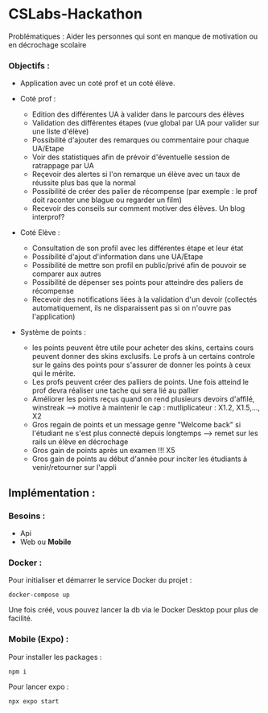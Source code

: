 # CSLabs-Hackathon

Problématiques :
Aider les personnes qui sont en manque de motivation ou en décrochage scolaire

### Objectifs :
- Application avec un coté prof et un coté élève.
- Coté prof :
  - Edition des différentes UA à valider dans le parcours des élèves
  - Validation des différentes étapes (vue global par UA pour valider sur une liste d'élève)
  - Possibilité d'ajouter des remarques ou commentaire pour chaque UA/Etape
  - Voir des statistiques afin de prévoir d'éventuelle session de ratrappage par UA
  - Reçevoir des alertes si l'on remarque un élève avec un taux de réussite plus bas que la normal
  - Possibilité de créer des palier de récompense (par exemple : le prof doit raconter une blague ou regarder un film)
  - Recevoir des conseils sur comment motiver des élèves. Un blog interprof?

- Coté Elève :
  - Consultation de son profil avec les différentes étape et leur état
  - Possibilité d'ajout d'information dans une UA/Etape
  - Possibilité de mettre son profil en public/privé afin de pouvoir se comparer aux autres
  - Possibilité de dépenser ses points pour atteindre des paliers de récompense
  - Recevoir des notifications liées à la validation d'un devoir (collectés automatiquement, ils ne disparaissent pas si on n'ouvre pas l'application)


- Système de points : 
  - les points peuvent être utile pour acheter des skins, certains cours peuvent donner des skins exclusifs. Le profs à un certains controle sur le gains des points pour s'assurer de donner les points à ceux qui le mérite.
  - Les profs peuvent créer des palliers de points. Une fois atteind le prof devra réaliser une tache qui sera lié au pallier
  - Améliorer les points reçus quand on rend plusieurs devoirs d'affilé, winstreak --> motive à maintenir le cap : mutliplicateur : X1.2, X1.5,..., X2
  - Gros regain de points et un message genre "Welcome back" si l'étudiant ne s'est plus connecté depuis longtemps --> remet sur les rails un élève en décrochage
  - Gros gain de points après un examen !!! X5
  - Gros gain de points au début d'année pour inciter les étudiants à venir/retourner sur l'appli

## Implémentation :
### Besoins :
- Api
- Web ou **Mobile**

### Docker :
Pour initialiser et démarrer le service Docker du projet : 
```
docker-compose up
```
Une fois créé, vous pouvez lancer la db via le Docker Desktop pour plus de facilité.

### Mobile (Expo) :
Pour installer les packages : 
```bash
npm i
```
Pour lancer expo :
```bash
npx expo start
```
